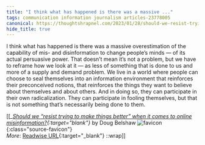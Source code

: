 ```yaml
---
title: "I think what has happened is there was a massive ..."
tags: communication information journalism articles-23778005
canonical: https://thoughtshrapnel.com/2023/01/28/should-we-resist-trying-to-make-things-better-when-it-comes-to-online-misinformation/
hide_title: true
---
```


I think what has happened is there was a massive overestimation of the capability of mis- and disinformation to change people’s minds — of its actual persuasive power. That doesn’t mean it’s not a problem, but we have to reframe how we look at it — as less of something that is done to us and more of a supply and demand problem. We live in a world where people can choose to seal themselves into an information environment that reinforces their preconceived notions, that reinforces the things they want to believe about themselves and about others. And in doing so, they can participate in their own radicalization. They can participate in fooling themselves, but that is not something that’s necessarily being done to them.


[[<cite>_[Should we “resist trying to make things better” when it comes to online misinformation?](https://thoughtshrapnel.com/2023/01/28/should-we-resist-trying-to-make-things-better-when-it-comes-to-online-misinformation/){:target="_blank"}_</cite> by Doug Belshaw ![favicon](https://s2.googleusercontent.com/s2/favicons?domain=thoughtshrapnel.com){:class="source-favicon"}<br>
_More_: [Readwise URL](https://readwise.io/open/465082932){:target="_blank"}
::wrap]]